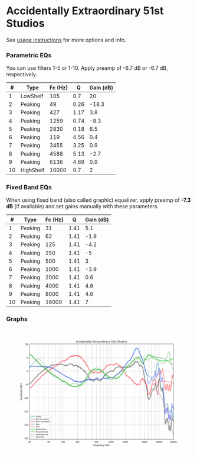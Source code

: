 # Accidentally Extraordinary 51st Studios
See [usage instructions](https://github.com/jaakkopasanen/AutoEq#usage) for more options and info.

### Parametric EQs
You can use filters 1-5 or 1-10. Apply preamp of -6.7 dB or -6.7 dB, respectively.

|   # | Type      |   Fc (Hz) |    Q |   Gain (dB) |
|-----|-----------|-----------|------|-------------|
|   1 | LowShelf  |       105 | 0.7  |        20   |
|   2 | Peaking   |        49 | 0.26 |       -18.3 |
|   3 | Peaking   |       427 | 1.17 |         3.8 |
|   4 | Peaking   |      1259 | 0.74 |        -8.3 |
|   5 | Peaking   |      2830 | 0.18 |         6.5 |
|   6 | Peaking   |       119 | 4.56 |         0.4 |
|   7 | Peaking   |      3455 | 3.25 |         0.9 |
|   8 | Peaking   |      4588 | 5.13 |        -2.7 |
|   9 | Peaking   |      6136 | 4.69 |         0.9 |
|  10 | HighShelf |     10000 | 0.7  |         2   |

### Fixed Band EQs
When using fixed band (also called graphic) equalizer, apply preamp of **-7.3 dB** (if available) and set gains manually with these parameters.

|   # | Type    |   Fc (Hz) |    Q |   Gain (dB) |
|-----|---------|-----------|------|-------------|
|   1 | Peaking |        31 | 1.41 |         5.1 |
|   2 | Peaking |        62 | 1.41 |        -1.9 |
|   3 | Peaking |       125 | 1.41 |        -4.2 |
|   4 | Peaking |       250 | 1.41 |        -5   |
|   5 | Peaking |       500 | 1.41 |         3   |
|   6 | Peaking |      1000 | 1.41 |        -3.9 |
|   7 | Peaking |      2000 | 1.41 |         0.6 |
|   8 | Peaking |      4000 | 1.41 |         4.6 |
|   9 | Peaking |      8000 | 1.41 |         4.6 |
|  10 | Peaking |     16000 | 1.41 |         7   |

### Graphs
![](./Accidentally%20Extraordinary%2051st%20Studios.png)
